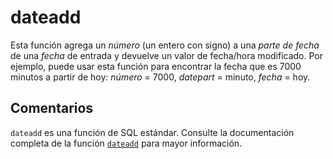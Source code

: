 ﻿---
SidebarGroup: "index-date-functions"
Autogenerated: true
---

# dateadd

Esta función agrega un *número* (un entero con signo) a una *parte de fecha* de una *fecha* de entrada y devuelve un valor de fecha/hora modificado. Por ejemplo, puede usar esta función para encontrar la fecha que es 7000 minutos a partir de hoy: *número* = 7000, *datepart* = minuto, *fecha* = hoy.

## Comentarios 

`dateadd` es una función de SQL estándar. Consulte la documentación completa de la función [`dateadd`](https://learn.microsoft.com/es-es/sql/t-sql/functions/dateadd-transact-sql) para mayor información.
